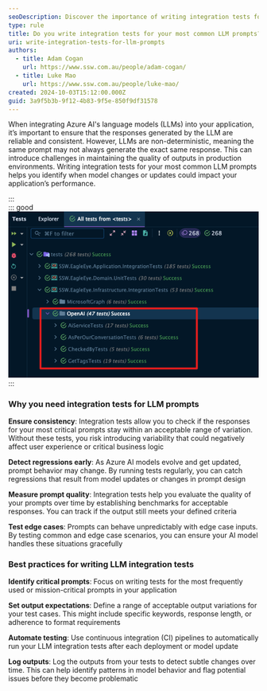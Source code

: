```yaml
---
seoDescription: Discover the importance of writing integration tests for your most common LLM prompts to ensure consistent and reliable AI outputs.
type: rule
title: Do you write integration tests for your most common LLM prompts?
uri: write-integration-tests-for-llm-prompts
authors:
  - title: Adam Cogan
    url: https://www.ssw.com.au/people/adam-cogan/
  - title: Luke Mao
    url: https://www.ssw.com.au/people/luke-mao/
created: 2024-10-03T15:12:00.000Z
guid: 3a9f5b3b-9f12-4b83-9f5e-850f9df31578
---
```


When integrating Azure AI's language models (LLMs) into your application, it’s important to ensure that the responses generated by the LLM are reliable and consistent. However, LLMs are non-deterministic, meaning the same prompt may not always generate the exact same response. This can introduce challenges in maintaining the quality of outputs in production environments. Writing integration tests for your most common LLM prompts helps you identify when model changes or updates could impact your application’s performance.

<!--endintro-->

:::             
::: good            
![Figure: Good example - EagleEye is doing Integration Testing for prompts](EagleEye.png)    
:::             

### Why you need integration tests for LLM prompts     

**Ensure consistency**: Integration tests allow you to check if the responses for your most critical prompts stay within an acceptable range of variation. Without these tests, you risk introducing variability that could negatively affect user experience or critical business logic

**Detect regressions early**: As Azure AI models evolve and get updated, prompt behavior may change. By running tests regularly, you can catch regressions that result from model updates or changes in prompt design

**Measure prompt quality**: Integration tests help you evaluate the quality of your prompts over time by establishing benchmarks for acceptable responses. You can track if the output still meets your defined criteria

**Test edge cases**: Prompts can behave unpredictably with edge case inputs. By testing common and edge case scenarios, you can ensure your AI model handles these situations gracefully

### Best practices for writing LLM integration tests

**Identify critical prompts**: Focus on writing tests for the most frequently used or mission-critical prompts in your application

**Set output expectations**: Define a range of acceptable output variations for your test cases. This might include specific keywords, response length, or adherence to format requirements

**Automate testing**: Use continuous integration (CI) pipelines to automatically run your LLM integration tests after each deployment or model update

**Log outputs**: Log the outputs from your tests to detect subtle changes over time. This can help identify patterns in model behavior and flag potential issues before they become problematic

